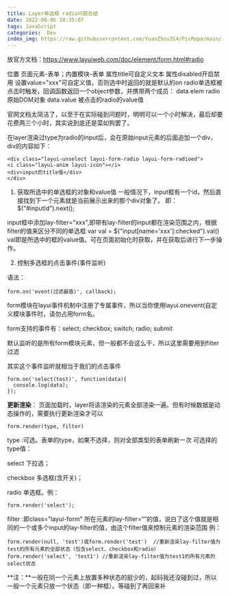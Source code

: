 ```yaml
---
title: Layer单选框 radio问题总结
date: 2022-08-06 18:35:07
tags: JavaScript
categories:  Dev
index_img: https://raw.githubusercontent.com/YuanZhou314/PicRepo/main/imgs/old/layUI.png
---
```


<!-- more -->

放官方文档：https://www.layuiweb.com/doc/element/form.html#radio

位置 页面元素-表单；内置模块-表单
属性title可自定义文本
属性disabled开启禁用
设置value="xxx"可自定义值，否则选中时返回的就是默认的on
radio单选框被点击时触发，回调函数返回一个object参数，并携带两个成员：
data.elem radio原始DOM对象
data.value 被点击的radio的value值

官网文档太简洁了，以至于在实际碰到问题时，明明可以一个小时解决，最后却要花费两三个小时，其实说到底还是菜如狗罢了。

在layer渲染过type为radio的input后，会在原始input元素的后面追加一个div，div的内容如下：

```
<div class="layui-unselect layui-form-radio layui-form-radioed">
<i class="layui-anim layui-icon"></i>
<div>input的title值</div>
</div>
```

1. 获取所选中的单选框的对象和value值
   一般情况下，input框有一个id，然后直接找到下一个元素就是当前展示出来的那个div对象了。
   即：$("#inputId").next();

input框中添加lay-filter="xxx",即带有lay-filter的input都在渲染范围之内，根据filter的值来区分不同的单选框
var val = $("input[name='xxx']:checked").val()
val即是所选中的框的value值。可在页面初始化时获取，并在获取后进行下一步操作。

 

2. 控制多选框的点击事件(事件监听)

语法：

```
form.on('event(过滤器值)', callback);
```

form模块在layui事件机制中注册了专属事件，所以当你使用layui.onevent(自定义模块事件时，请勿占用form名。

form支持的事件有：select; checkbox; switch; radio; submit

默认监听的是所有form模块元素，但一般都不会这么干，所以这里需要用到filter过滤

其实这个事件监听就相当于我们的点击事件

```
form.on('select(test)', function(data){
  console.log(data);
});
```

**更新渲染**：
页面加载时，layer将该渲染的元素全部渲染一遍。但有时候数据是动态操作的，需要执行更新渲染才可以

```
form.render(type, filter)
```

type :可选。表单的type，如果不选择，则对全部类型的表单刷新一次
可选择的type值：

select 下拉选；

checkbox 多选框(含开关)；

radio 单选框。例：

```
form.render('select');
```

 

filter :即class="layui-form" 所在元素的lay-filter=“”的值，说白了这个值就是相同的一个或多个input的lay-filter的值，由这个filter值来控制元素的渲染范围
例：

```
form.render(null, 'test')或form.render('test')  //重新渲染lay-filter值为test的所有元素的全部状态（包含select、checkbox和radio）
form.render('select', 'test1') //重新渲染lay-filter值为test1的所有元素的select状态
```

**注：**一般在同一个元素上放置多种状态的挺少的，起码我还没碰到过，所以一般一个元素只放一个状态（即一种框）。等碰到了再回来补
